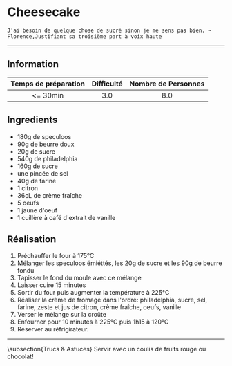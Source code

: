 # Cheesecake

`J'ai besoin de quelque chose de sucré sinon je me sens pas bien. ~ Florence,Justifiant sa troisième part à voix haute`

---

## Information

| Temps de préparation  | Difficulté    | Nombre de Personnes |
|:---------------------:|:-------------:|:-------------------:|
| <= 30min            | 3.0  | 8.0        |

## Ingredients

- 180g de speculoos
- 90g de beurre doux
- 20g de sucre
- 540g de philadelphia
- 160g de sucre
- une pincée de sel
- 40g de farine
- 1 citron
- 36cL de crème fraîche
- 5 oeufs
- 1 jaune d'oeuf
- 1 cuillère à café d'extrait de vanille


## Réalisation

1. Préchauffer le four à 175°C
1. Mélanger les speculoos émiéttés, les 20g de sucre et les 90g de beurre fondu
1. Tapisser le fond du moule avec ce mélange
1. Laisser cuire 15 minutes
1. Sortir du four puis augmenter la température à 225°C
1. Réaliser la crème de fromage dans l'ordre: philadelphia, sucre, sel, farine, zeste et jus de citron, crème fraîche, oeufs, vanille
1. Verser le mélange sur la croûte
1. Enfourner pour 10 minutes à 225°C puis 1h15 à 120°C
1. Réserver au réfrigirateur.


---

\subsection{Trucs \& Astuces}
	Servir avec un coulis de fruits rouge ou chocolat!
